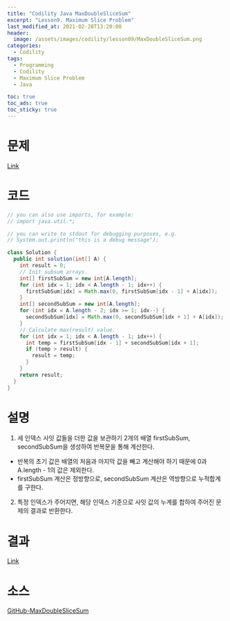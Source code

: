 ```yaml
---
title: "Codility Java MaxDoubleSliceSum"
excerpt: "Lesson9. Maximum Slice Problem"
last_modified_at: 2021-02-28T13:20:00
header:
  image: /assets/images/codility/lesson09/MaxDoubleSliceSum.png
categories:
  - Codility
tags:
  - Programming
  - Codility
  - Maximum Slice Problem
  - Java

toc: true
toc_ads: true
toc_sticky: true
---
```

# 문제
[Link](https://app.codility.com/programmers/lessons/9-maximum_slice_problem/max_double_slice_sum/)

# 코드
```java
// you can also use imports, for example:
// import java.util.*;

// you can write to stdout for debugging purposes, e.g.
// System.out.println("this is a debug message");

class Solution {
  public int solution(int[] A) {
    int result = 0;
    // Init subsum arrays.
    int[] firstSubSum = new int[A.length];
    for (int idx = 1; idx < A.length - 1; idx++) {
      firstSubSum[idx] = Math.max(0, firstSubSum[idx - 1] + A[idx]);
    }
    int[] secondSubSum = new int[A.length];
    for (int idx = A.length - 2; idx >= 1; idx--) {
      secondSubSum[idx] = Math.max(0, secondSubSum[idx + 1] + A[idx]);
    }
    // Calculate max(result) value.
    for (int idx = 1; idx < A.length - 1; idx++) {
      int temp = firstSubSum[idx - 1] + secondSubSum[idx + 1];
      if (temp > result) {
        result = temp;
      }
    }
    return result;
  }
}
```

# 설명
1. 세 인덱스 사잇 값들을 더한 값을 보관하기 2개의 배열 firstSubSum, secondSubSum을 생성하여 반복문을 통해 계산한다.
- 반복의 초기 값은 배열의 처음과 마지막 값을 빼고 계산해야 하기 때문에 0과 A.length - 1의 값은 제외한다.
- firstSubSum 계산은 정방향으로, secondSubSum 계산은 역방향으로 누적합계를 구한다.
2. 특정 인덱스가 주어지면, 해당 인덱스 기준으로 사잇 값의 누계를 합하여 주어진 문제의 결과로 반환한다.

# 결과
[Link](https://app.codility.com/demo/results/trainingZ9SZBR-5H4/)

# 소스
[GitHub-MaxDoubleSliceSum](https://github.com/GracefulSoul/Sample/blob/master/src/main/java/gracefulsoul/codility/lesson09/MaxDoubleSliceSum.java)